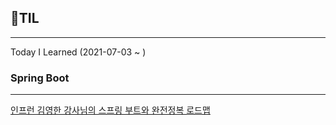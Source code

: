 ## 📝TIL

---

Today I Learned (2021-07-03 ~ )

### Spring Boot

---

[인프런 김영한 강사님의 스프링 부트와 완전정복 로드맵](https://www.inflearn.com/roadmaps/149)
